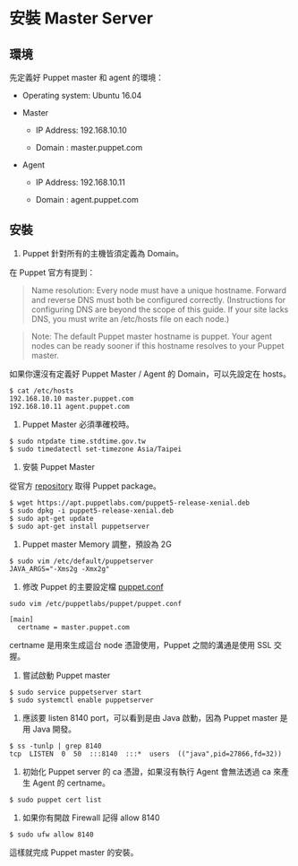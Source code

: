 # 安裝 Master Server

## 環境

先定義好 Puppet master 和 agent 的環境：

  - Operating system: Ubuntu 16.04

  - Master
  
    - IP Address: 192.168.10.10

    - Domain : master.puppet.com
  
  - Agent
    
    - IP Address: 192.168.10.11

    - Domain : agent.puppet.com


## 安裝    
    
1. Puppet 針對所有的主機皆須定義為 Domain。

  在 Puppet 官方有提到：
    
  > Name resolution: Every node must have a unique hostname. Forward and reverse DNS must both be configured correctly. (Instructions for configuring DNS are beyond the scope of this guide. If your site lacks DNS, you must write an /etc/hosts file on each node.)
    
  > Note: The default Puppet master hostname is puppet. Your agent nodes can be ready sooner if this hostname resolves to your Puppet master.
    
  如果你還沒有定義好 Puppet Master / Agent 的 Domain，可以先設定在 hosts。
    
  ```shell
  $ cat /etc/hosts
  192.168.10.10 master.puppet.com
  192.168.10.11 agent.puppet.com
  ```

1. Puppet Master 必須準確校時。

  ```shell
  $ sudo ntpdate time.stdtime.gov.tw
  $ sudo timedatectl set-timezone Asia/Taipei
  ```

1. 安裝 Puppet Master

  從官方 [repository][puppet-platform] 取得 Puppet package。

  ```shell
  $ wget https://apt.puppetlabs.com/puppet5-release-xenial.deb
  $ sudo dpkg -i puppet5-release-xenial.deb
  $ sudo apt-get update
  $ sudo apt-get install puppetserver
  ```
  
1. Puppet master Memory 調整，預設為 2G

  ```shell
  $ sudo vim /etc/default/puppetserver
  JAVA_ARGS="-Xms2g -Xmx2g"
  ```

1. 修改 Puppet 的主要設定檔 [puppet.conf][puppet-conf]

  ```shell
  sudo vim /etc/puppetlabs/puppet/puppet.conf
  
  [main]
    certname = master.puppet.com
  ```

  certname 是用來生成這台 node 憑證使用，Puppet 之間的溝通是使用 SSL 交握。
  

1. 嘗試啟動 Puppet master

  ```shell
  $ sudo service puppetserver start
  $ sudo systemctl enable puppetserver
  ```

1. 應該要 listen 8140 port，可以看到是由 Java 啟動，因為 Puppet master 是用 Java 開發。

  ```shell
  $ ss -tunlp | grep 8140
  tcp  LISTEN  0  50  :::8140  :::*  users  (("java",pid=27866,fd=32))
  ```

1. 初始化 Puppet server 的 ca 憑證，如果沒有執行 Agent 會無法透過 ca 來產生 Agent 的 certname。

  ```shell
  $ sudo puppet cert list
  ```

1. 如果你有開啟 Firewall 記得 allow 8140

  ```shell
  $ sudo ufw allow 8140
  ```

這樣就完成 Puppet master 的安裝。

[puppet-platform]: https://docs.puppet.com/puppet/5.1/puppet_platform.html

[puppet-conf]: https://docs.puppet.com/puppet/5.0/configuration.html













